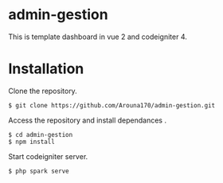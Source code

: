 # admin-gestion
This is template dashboard in vue 2 and codeigniter 4.

# Installation
Clone the repository.
```
$ git clone https://github.com/Arouna170/admin-gestion.git
```
Access the repository and install dependances .
```
$ cd admin-gestion
$ npm install
```
Start codeigniter server.
```
$ php spark serve
```
